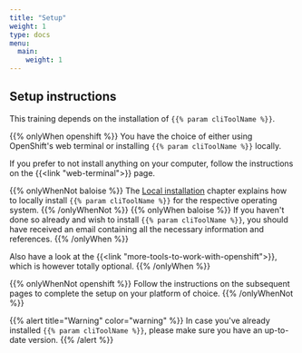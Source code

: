 ```yaml
---
title: "Setup"
weight: 1
type: docs
menu:
  main:
    weight: 1
---
```


## Setup instructions

This training depends on the installation of `{{% param cliToolName %}}`.

{{% onlyWhen openshift %}}
You have the choice of either using OpenShift's web terminal or installing `{{% param cliToolName %}}` locally.

If you prefer to not install anything on your computer, follow the instructions on the {{<link "web-terminal">}} page.

{{% onlyWhenNot baloise %}}
The [Local installation](local-installation/) chapter explains how to locally install `{{% param cliToolName %}}` for the respective operating system.
{{% /onlyWhenNot %}}
{{% onlyWhen baloise %}}
If you haven't done so already and wish to install `{{% param cliToolName %}}`, you should have received an email containing all the necessary information and references.
{{% /onlyWhen %}}

Also have a look at the {{<link "more-tools-to-work-with-openshift">}}, which is however totally optional.
{{% /onlyWhen %}}

{{% onlyWhenNot openshift %}}
Follow the instructions on the subsequent pages to complete the setup on your platform of choice.
{{% /onlyWhenNot %}}

{{% alert title="Warning" color="warning" %}}
In case you've already installed `{{% param cliToolName %}}`, please make sure you have an up-to-date version.
{{% /alert %}}
